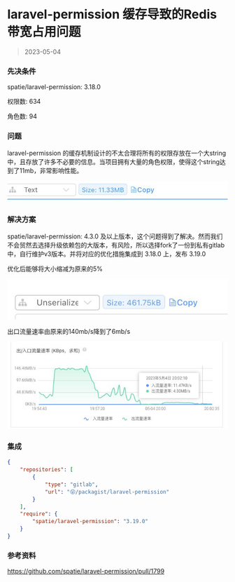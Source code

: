 # laravel-permission 缓存导致的Redis带宽占用问题

> 2023-05-04

### 先决条件

spatie/laravel-permission: 3.18.0

权限数: 634

角色数: 94

### 问题

laravel-permission 的缓存机制设计的不太合理将所有的权限存放在一个大string中，且存放了许多不必要的信息。当项目拥有大量的角色权限，使得这个string达到了11mb，非常影响性能。

![image](../assets/image%20(33).png)

### 解决方案

spatie/laravel-permission: 4.3.0 及以上版本，这个问题得到了解决。然而我们不会贸然去选择升级依赖包的大版本，有风险，所以选择fork了一份到私有gitlab中，自行维护v3版本。并将对应的优化措施集成到 3.18.0 上，发布 3.19.0

优化后能够将大小缩减为原来的5%

![image](../assets/image%20(34).png)

出口流量速率由原来的140mb/s降到了6mb/s

![image](../assets/image%20(35).png)

### 集成

```json
{
    "repositories": [
        {
            "type": "gitlab",
            "url": "😝/packagist/laravel-permission"
        }
    ],
    "require": {
        "spatie/laravel-permission": "3.19.0"
    }
}
```

### 参考资料

https://github.com/spatie/laravel-permission/pull/1799


